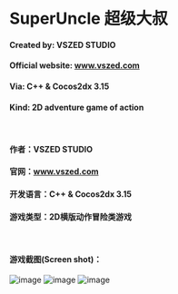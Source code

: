 # SuperUncle 超级大叔

#### Created by: VSZED STUDIO        

#### Official website: www.vszed.com  

#### Via: C++ & Cocos2dx 3.15    

#### Kind: 2D adventure game of action   

</br>

#### 作者：VSZED STUDIO

#### 官网：www.vszed.com

#### 开发语言：C++ & Cocos2dx 3.15

#### 游戏类型：2D横版动作冒险类游戏

</br>

#### 游戏截图(Screen shot)：

![image](https://github.com/vszed/SuperUncle/blob/master/ScreenShot/1.png)
![image](https://github.com/vszed/SuperUncle/blob/master/ScreenShot/2.png)
![image](https://github.com/vszed/SuperUncle/blob/master/ScreenShot/3.png)

